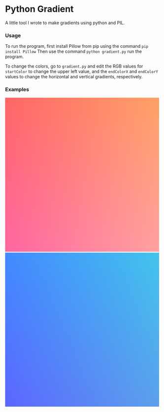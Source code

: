 # Python Gradient
A little tool I wrote to make gradients using python and PIL.

### Usage

To run the program, first install Pillow from pip using the command `pip install Pillow` Then use the command `python gradient.py` run the program.

To change the colors, go to `gradient.py` and edit the RGB values for `startColor` to change the upper left value, and the `endColorX` and `endColorY` values to change the horizontal and vertical gradients, respectively.

### Examples

![example](./gradientExample.png)
![example](./gradientExample1.png)
